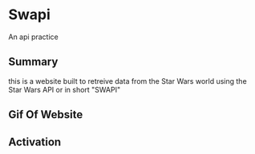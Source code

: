 # Swapi
An api practice 

## Summary
this is a website built to retreive data from the Star Wars world using the Star Wars API or in short "SWAPI"

## Gif Of Website

## Activation



